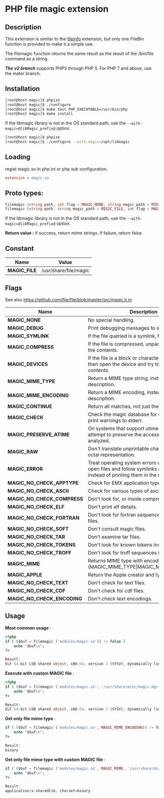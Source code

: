 # PHP file magic extension

## Description

This extension is similar to the [fileinfo](https://www.php.net/manual/en/book.fileinfo.php) extension, but only one FileBin function is provided to make it a simple use.

The filemagic function returns the same result as the result of the /bin/file command as a string.

***The v2 branch*** supports PHP3 through PHP 5. For PHP 7 and above, use the mater branch.

## Installation

```bash
[root@host magic]$ phpize
[root@host magic]$ ./configure
[root@host magic]$ make test PHP_EXECUTABLE=/usr/bin/php
[root@host magic]$ make install
```

If the libmagic library is not in the OS standard path, use the ```--with-magic=@libMagic_prefix@``` option.

```bash
[root@host magic]$ phpize
[root@host magic]$ ./configure --with-magic=/opt/libmagic
```

## Loading

regist magic.so in php.ini or php sub configuration.

```ini
extension = magic.so
```

## Proto types:
```php
filemagic (string path, int flag = MAGIC_NONE, string magic_path = MIGIC_FILE): string|false
filemagic (string path, string magic_path = MIGIC_FILE, int flag = MAGIC_NONE): string|false
```

If the libmagic library is not in the OS standard path, use the ```--with-magic=@libMagic_prefix@``` option.

**Return value :**
if success, return mime strings.
if failure, return false.


## Constant
Name | Value
-- | --
**MAGIC_FILE** | /usr/share/file/magic

## Flags
See also https://github.com/file/file/blob/master/src/magic.h.in

Name | Description
-- | --
**MAGIC_NONE** | No special handling.
**MAGIC_DEBUG** | Print debugging messages to stderr.
**MAGIC_SYMLINK** | If the file queried is a symlink, follow it.
**MAGIC_COMPRESS** | If the file is compressed, unpack it and look at the contents.
**MAGIC_DEVICES** | If the file is a block or character special device, then open the device and try to look in its contents.
**MAGIC_MIME_TYPE** | Return a MIME type string, instead of a textual description.
**MAGIC_MIME_ENCODING** | Return a MIME encoding, instead of a textual description.
**MAGIC_CONTINUE** | Return all matches, not just the first.
**MAGIC_CHECK** | Check the magic database for consistency and print warnings to stderr.
**MAGIC_PRESERVE_ATIME** | On systems that support utime(2) or utimes(2), attempt to preserve the access time of files analyzed.
**MAGIC_RAW** | Don't translate unprintable characters to a \ooo octal representation.
**MAGIC_ERROR** | Treat operating system errors while trying to open files and follow symlinks as real errors, instead of printing them in the magic buffer.
**MAGIC_NO_CHECK_APPTYPE** | Check for EMX application type (only on EMX).
**MAGIC_NO_CHECK_ASCII** | Check for various types of ascii files.
**MAGIC_NO_CHECK_COMPRESS** | Don't look for, or inside compressed files.
**MAGIC_NO_CHECK_ELF** | Don't print elf details.
**MAGIC_NO_CHECK_FORTRAN** | Don't look for fortran sequences inside ascii files.
**MAGIC_NO_CHECK_SOFT** | Don't consult magic files.
**MAGIC_NO_CHECK_TAR** | Don't examine tar files.
**MAGIC_NO_CHECK_TOKENS** | Don't look for known tokens inside ascii files.
**MAGIC_NO_CHECK_TROFF** | Don't look for troff sequences inside ascii files.
**MAGIC_MIME** | Returns MIME type with encoding. (MAGIC_MIME_TYPE\|MAGIC_MIME_ENCODING)
**MAGIC_APPLE** | Return the Apple creator and type.
**MAGIC_NO_CHECK_TEXT** | Don't check for text files.
**MAGIC_NO_CHECK_CDF** | Don't check for cdf files.
**MAGIC_NO_CHECK_ENCODING** | Don't check text encodings.


## Usage

**Most common usage** :
```php
<?php
if ( ($buf = filemagic ('modules/magic.so')) != false )
    echo "$buf\n";
?>

Resutl:
ELF 64-bit LSB shared object, x86-64, version 1 (SYSV), dynamically linked, BuildID[sha1]=0b1c92efa1398676c226544835a64d0edd68f491, not stripped
```

**Execute with custom MAGIC file** :
```php
<?php
if ( ($buf = filemagic ('modules/magic.so', '/usr/share/misc/magic.mgc')) != false )
    echo "$buf\n";
?>

Result:
ELF 64-bit LSB shared object, x86-64, version 1 (SYSV), dynamically linked, BuildID[sha1]=0b1c92efa1398676c226544835a64d0edd68f491, not stripped
```

**Get only file mime type** :
```php
if ( ($buf = filemagic ('modules/magic.so', MAGIC_MIME_ENCODING)) != false )
    echo "$buf\n";
?>

Result:
binary
```

**Get only file mime type with custom MAGIC file** :
```php
if ( ($buf = filemagic ('modules/magic.so', MAGIC_MIME, '/usr/share/misc/magic.mgc')) != false )
    echo "$buf\n";
?>

Result:
application/x-sharedlib; charset=binary
```
